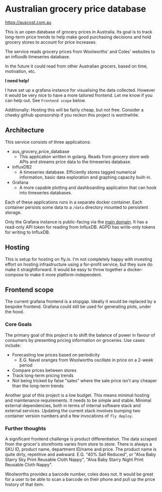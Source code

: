 # Australian grocery price database

https://auscost.com.au

This is an open database of grocery prices in Australia. Its goal is to track long-term price trends to help make good purchasing decisions and hold grocery stores to account for price increases.

The service reads grocery prices from Woolworths' and Coles' websites to an influxdb timeseries database.

In the future it could read from other Australian grocers, based on time, motivation, etc.

**I need help!**

I have set up a grafana instance for visualising the data collected. However it would be very nice to have a more tailored frontend. Let me know if you can help out. See `Frontend scope` below.

Additionally: Hosting this will be fairly cheap, but not free. Consider a cheeky github sponsorship if you reckon this project is worthwhile.

## Architecture

This service consists of three applications:

* aus_grocery_price_database
  * This application written in golang. Reads from grocery store web APIs and streams price data to the timeseries database.
* InfluxDB2
  * A timeseries database. Efficiently stores tagged numerical information, basic data exploration and graphing capacity built-in.
* Grafana
  * A more capable plotting and dashboarding application that can hook into timeseries databases.

Each of these applications runs in a separate docker container. Each container persists some data to a `/data` directory mounted to persistent storage.

Only the Grafana instance is public-facing via the [main domain](https://auscost.com.au). It has a read-only API token for reading from InfluxDB. AGPD has write-only tokens for writing to InfluxDB.

## Hosting

This is setup for hosting on fly.io. I'm not completely happy with investing effort on hosting infrastructure using a for-profit service, but they sure do make it straightforward. It would be easy to throw together a docker-compose to make it more platform-independent.

## Frontend scope

The current grafana frontend is a stopgap. Ideally it would be replaced by a bespoke frontend. Grafana could still be used for generating plots, under the hood.

### Core Goals

The primary goal of this project is to shift the balance of power in favour of consumers by presenting pricing information on groceries. Use cases include:

* Forecasting low prices based on periodicity
  * E.G. Navel oranges from Woolworths oscillate in price on a 2-week period
* Compare prices between stores
* Track long-term pricing trends
* Not being tricked by false "sales" where the sale price isn't any cheaper than the long-term trends

Another goal of this project is a low budget. This means minimal hosting and maintenance requirements. It needs to be simple and stable. Minimal external dependencies, both in terms of internal software stack and external services. Updating the current stack involves bumping two container version numbers and a few invocations of `fly deploy`.

### Further thoughts

A significant frontend challenge is product differentiation. The data scraped from the grocer's storefronts varies from store to store. There is always a SKU ID, product name, department ID/name and price. The product name is quite dirty, repetitive and awkward. E.G. "40% Salt Reduced", or "Alva Baby Starry Sky Print Reusable Cloth Nappy", "Alva Baby Starry Night Print Reusable Cloth Nappy".

Woolworths provides a barcode number, coles does not. It would be great for a user to be able to scan a barcode on their phone and pull up the price history of that item.